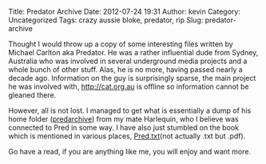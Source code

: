 Title: Predator Archive
Date: 2012-07-24 19:31
Author: kevin
Category: Uncategorized
Tags: crazy aussie bloke, predator, rip
Slug: predator-archive

Thought I would throw up a copy of some interesting files written by
Michael Carlton aka Predator. He was a rather influential dude from
Sydney, Australia who was involved in several underground media projects
and a whole bunch of other stuff. Alas, he is no more, having passed
nearly a decade ago. Information on the guy is surprisingly sparse, the
main project he was involved with, http://cat.org.au is offline so
information cannot be gleaned there.

However, all is not lost. I managed to get what is essentially a dump of
his home folder
([predarchive](/images/2013/11/predarchive.tar))
from my mate Harlequin, who I believe was connected to Pred in some way.
I have also just stumbled on the book which is mentioned in various
places,
[Pred.txt](/images/2012/07/pred.txt.pdf)(not
actually .txt but .pdf).

Go have a read, if you are anything like me, you will enjoy and want
more.
